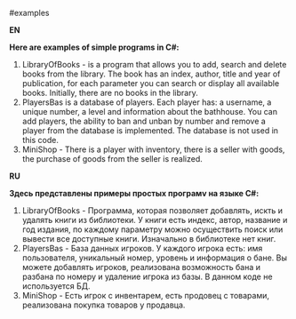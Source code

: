 #examples

**EN**

**Here are examples of simple programs in C#:**
1. LibraryOfBooks - is a program that allows you to add, search and delete books from the library. The book has an index, author, title and year of publication, for each parameter you can search or display all available books. Initially, there are no books in the library.
2. PlayersBas is a database of players. Each player has: a username, a unique number, a level and information about the bathhouse. You can add players, the ability to ban and unban by number and remove a player from the database is implemented. The database is not used in this code.
3. MiniShop - There is a player with inventory, there is a seller with goods, the purchase of goods from the seller is realized.

**RU**

**Здесь представлены примеры простых програмv на языке C#:**
1. LibraryOfBooks - Программа, которая позволяет добавлять, искть и удалять книги из библиотеки. У книги есть индекс, автор, название и год издания, по каждому параметру можно осуществить поиск или вывести все доступные книги. Изначально в библиотеке нет книг.
2. PlayersBas - База данных игроков. У каждого игрока есть: имя пользователя, уникальный номер, уровень и информация о бане. Вы можете добавлять игроков, реализована возможность бана и разбана по номеру и удаление игрока из базы. В данном коде не используется БД.
3. MiniShop - Есть игрок с инвентарем, есть продовец с товарами, реализована покупка товаров у продавца.
